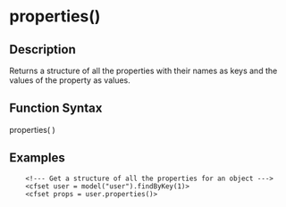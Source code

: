 # properties()

## Description
Returns a structure of all the properties with their names as keys and the values of the property as values.

## Function Syntax
properties(  )



## Examples
	
		<!--- Get a structure of all the properties for an object --->
		<cfset user = model("user").findByKey(1)>
		<cfset props = user.properties()>
